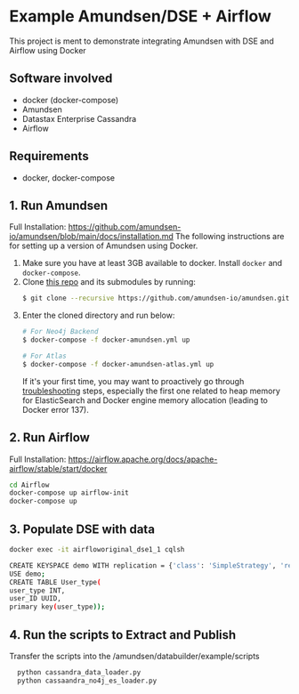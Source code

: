 # Example Amundsen/DSE + Airflow
This project is ment to demonstrate integrating Amundsen with DSE and Airflow using Docker

## Software involved
- docker (docker-compose)
- Amundsen
- Datastax Enterprise Cassandra
- Airflow

## Requirements
- docker, docker-compose

## 1. Run Amundsen
Full Installation: https://github.com/amundsen-io/amundsen/blob/main/docs/installation.md
The following instructions are for setting up a version of Amundsen using Docker.

1. Make sure you have at least 3GB available to docker. Install `docker` and  `docker-compose`.
2. Clone [this repo](https://github.com/amundsen-io/amundsen) and its submodules by running:
   ```bash
   $ git clone --recursive https://github.com/amundsen-io/amundsen.git
   ```
3. Enter the cloned directory and run below:
    ```bash
    # For Neo4j Backend
    $ docker-compose -f docker-amundsen.yml up

    # For Atlas
    $ docker-compose -f docker-amundsen-atlas.yml up
    ```
    If it's your first time, you may want to proactively go through [troubleshooting](#troubleshooting) steps, especially the first one related to heap memory for ElasticSearch and Docker engine memory allocation (leading to Docker error 137).

## 2. Run Airflow
   Full Installation: https://airflow.apache.org/docs/apache-airflow/stable/start/docker
   ```bash
   cd Airflow
   docker-compose up airflow-init
   docker-compose up
   ```

## 3. Populate DSE with data
   ```bash
   docker exec -it airfloworiginal_dse1_1 cqlsh
   ```
   ```bash
   CREATE KEYSPACE demo WITH replication = {'class': 'SimpleStrategy', 'replication_factor': 1};
   USE demo;
   CREATE TABLE User_type(
   user_type INT,
   user_ID UUID,
   primary key(user_type));
   ```   

## 4. Run the scripts to Extract and Publish    
 Transfer the scripts into the /amundsen/databuilder/example/scripts
 ```bash
   python cassandra_data_loader.py
   python cassaandra_no4j_es_loader.py 
 ```
